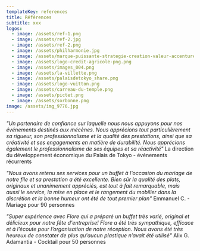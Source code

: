 ```yaml
---
templateKey: references
title: Références
subtitle: xxx
logos:
  - image: /assets/ref-1.png
  - image: /assets/ref-2.jpg
  - image: /assets/ref-2.png
  - image: /assets/philharmonie.jpg
  - image: /assets/marque-puissante-strategie-creation-valeur-accenture-201904.jpg
  - image: /assets/logo-credit-agricole-png.png
  - image: /assets/images_004.png
  - image: /assets/la-villette.png
  - image: /assets/palaisdetokyo_share.png
  - image: /assets/logo-vuitton.png
  - image: /assets/carreau-du-temple.png
  - image: /assets/pictet.png
  - image: /assets/sorbonne.png
image: /assets/img_9776.jpg
---
```

*"Un partenaire de confiance sur laquelle nous nous appuyons pour nos événements destinés aux mécènes. Nous apprécions tout particulièrement sa rigueur, son professionnalisme et la qualité des prestations, ainsi que sa créativité et ses engagements en matière de durabilité. Nous apprécions également le professionnalisme de ses équipes et sa réactivité"* La direction du développement économique du Palais de Tokyo - événements récurrents

*"Nous avons retenu ses services pour un buffet à l'occasion du mariage de notre file et sa prestation a été excellente. Bien sûr la qualité des plats, originaux et unanimement appréciés, est tout à fait remarquable, mais aussi le service, la mise en place et le rangement du mobilier dans la discrétion et la bonne humeur ont été de tout premier plan"* Emmanuel C. - Mariage pour 90 personnes

*"Super expérience avec Flore qui a préparé un buffet très varié, original et délicieux pour notre fête d'entreprise! Flore a été très sympathique, efficace et à l’écoute pour l’organisation de notre réception. Nous avons été très heureux de constater de plus qu'aucun plastique n’avait été utilisé"* Alix G. Adamantia - Cocktail pour 50 personnes